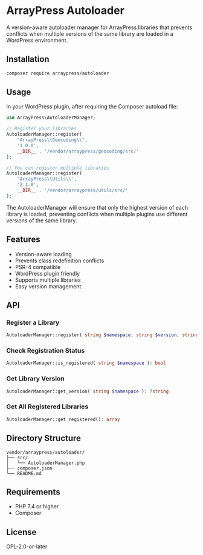 # ArrayPress Autoloader

A version-aware autoloader manager for ArrayPress libraries that prevents conflicts when multiple versions of the same
library are loaded in a WordPress environment.

## Installation

```bash
composer require arraypress/autoloader
```

## Usage

In your WordPress plugin, after requiring the Composer autoload file:

```php
use ArrayPress\AutoloaderManager;

// Register your libraries
AutoloaderManager::register(
    'ArrayPress\\Geocoding\\', 
    '1.0.0',
    __DIR__ . '/vendor/arraypress/geocoding/src/'
);

// You can register multiple libraries
AutoloaderManager::register(
    'ArrayPress\\Utils\\',
    '2.1.0',
    __DIR__ . '/vendor/arraypress/utils/src/'
);
```

The AutoloaderManager will ensure that only the highest version of each library is loaded, preventing conflicts when
multiple plugins use different versions of the same library.

## Features

- Version-aware loading
- Prevents class redefinition conflicts
- PSR-4 compatible
- WordPress plugin friendly
- Supports multiple libraries
- Easy version management

## API

### Register a Library

```php
AutoloaderManager::register( string $namespace, string $version, string $baseDir ): void
```

### Check Registration Status

```php
AutoloaderManager::is_registered( string $namespace ): bool
```

### Get Library Version

```php
AutoloaderManager::get_version( string $namespace ): ?string
```

### Get All Registered Libraries

```php
AutoloaderManager::get_registered(): array
```

## Directory Structure

```
vendor/arraypress/autoloader/
├── src/
│   └── AutoloaderManager.php
├── composer.json
└── README.md
```

## Requirements

- PHP 7.4 or higher
- Composer

## License

GPL-2.0-or-later